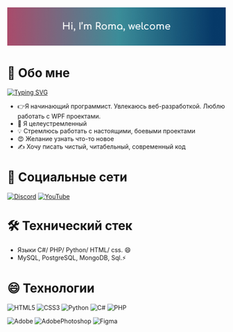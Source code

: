 # ![Alt text](cover.jpg "@CaXaPoK6667")

# 🌱 Обо мне

[![Typing SVG](https://readme-typing-svg.herokuapp.com?color=%2336BCF7&lines=Привет,+я+Роман)](https://git.io/typing-svg)

- 👉Я начинающий программист. Увлекаюсь веб-разработкой. Люблю работать с WPF проектами.
- 🧐 Я целеустремленный
- 💡 Стремлюсь работать с настоящими, боевыми проектами
- 😍 Желание узнать что-то новое
- ✍️ Хочу писать чистый, читабельный, современный код

# 🌱 Социальные сети

[![Discord](https://img.shields.io/badge/Discord%20-%237289DA.svg?&style=for-the-badge&logo=discord&logoColor=white)](https://discordapp.com/users/663444235688738826)
[![YouTube](https://img.shields.io/badge/YouTube%20-%23FF0000.svg?&style=for-the-badge&logo=YouTube&logoColor=white)](https://)

# 🛠 Технический стек

- Языки C#/ PHP/ Python/ HTML/ css. 😄
- MySQL, PostgreSQL, MongoDB, Sql.⚡

# 😄 Технологии

![HTML5](https://img.shields.io/badge/html5%20-%23E34F26.svg?&style=for-the-badge&logo=html5&logoColor=white)
![CSS3](https://img.shields.io/badge/css3%20-%231572B6.svg?&style=for-the-badge&logo=css3&logoColor=white)
![Python](https://img.shields.io/badge/python%20-%2314354C.svg?&style=for-the-badge&logo=python&logoColor=white)
![C#](https://img.shields.io/badge/c%23%20-%23239120.svg?&style=for-the-badge&logo=c-sharp&logoColor=white)
![PHP](https://img.shields.io/badge/php-%23777BB4.svg?&style=for-the-badge&logo=php&logoColor=white)

![Adobe](https://img.shields.io/badge/adobe%20-%23FF0000.svg?&style=for-the-badge&logo=adobe&logoColor=white)
![AdobePhotoshop](https://img.shields.io/badge/adobe%20photoshop%20-%2331A8FF.svg?&style=for-the-badge&logo=adobe%20photoshop&logoColor=white)
![Figma](https://img.shields.io/badge/figma%20-%23F24E1E.svg?&style=for-the-badge&logo=figma&logoColor=white)








